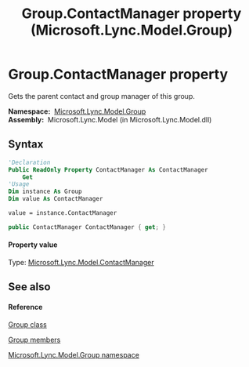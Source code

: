 ﻿---
title: Group.ContactManager property  (Microsoft.Lync.Model.Group)
TOCTitle: 'ContactManager property '
ms:assetid: P:Microsoft.Lync.Model.Group.Group.ContactManager_DI_3_UC_OCS14MrefLyncWPF
ms:mtpsurl: https://msdn.microsoft.com/en-us/library/microsoft.lync.model.group.group.contactmanager_di_3_uc_ocs14mreflyncwpf(v=office.15)
ms:contentKeyID: 48594376
ms.date: 07/28/2014
mtps_version: v=office.15
f1_keywords:
- Microsoft.Lync.Model.Group.Group.ContactManager
dev_langs:
- CSharp
- JScript
- VB
- other
---

# Group.ContactManager property

Gets the parent contact and group manager of this group.

**Namespace:**  [Microsoft.Lync.Model.Group](microsoft-lync-model-group-namespace_2.md)  
**Assembly:**  Microsoft.Lync.Model (in Microsoft.Lync.Model.dll)

## Syntax

``` vb
'Declaration
Public ReadOnly Property ContactManager As ContactManager
    Get
'Usage
Dim instance As Group
Dim value As ContactManager

value = instance.ContactManager
```

``` csharp
public ContactManager ContactManager { get; }
```

#### Property value

Type: [Microsoft.Lync.Model.ContactManager](contactmanager-class-microsoft-lync-model_2.md)  

## See also

#### Reference

[Group class](group-class-microsoft-lync-model-group_2.md)

[Group members](group-members-microsoft-lync-model-group_2.md)

[Microsoft.Lync.Model.Group namespace](microsoft-lync-model-group-namespace_2.md)

